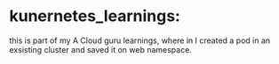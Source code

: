 # kunernetes_learnings:
this is part of my A Cloud guru learnings, where in I created a pod in an exsisting cluster and saved it on web namespace.

